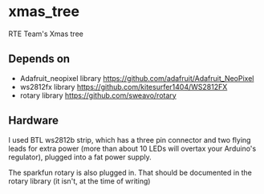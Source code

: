 # xmas_tree
RTE Team's Xmas tree

## Depends on 

* Adafruit_neopixel library https://github.com/adafruit/Adafruit_NeoPixel
* ws2812fx library  https://github.com/kitesurfer1404/WS2812FX
* rotary library https://github.com/sweavo/rotary

## Hardware

I used BTL ws2812b strip, which has a three pin connector and two flying leads for extra power (more than about 10 LEDs will overtax your Arduino's regulator), plugged into a fat power supply.

The sparkfun rotary is also plugged in. That should be documented in the rotary library (it isn't, at the time of writing)
